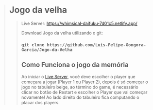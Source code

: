 > # Jogo da velha
>
> > Live Server: https://whimsical-daifuku-7d01c5.netlify.app/
> >
> > Download Jogo da velha utilizando o git:
> > ### `git clone https://github.com/Luis-Felipe-Gongora-Garcia/Jogo-da-Velha`
> >
> > ## Como Funciona o jogo da memória
> > Ao iniciar o [Live Server](https://whimsical-daifuku-7d01c5.netlify.app/), você deve escolher o player que começara a jogar (Player 1 ou Player 2), depois é só começar o jogo no tabuleiro beige, ao término do game, é necessário clicar no botão de Restart e escolher o Player que vai começar novamente! Ao lado direito do tabuleiro fica computando o placar dos players.
